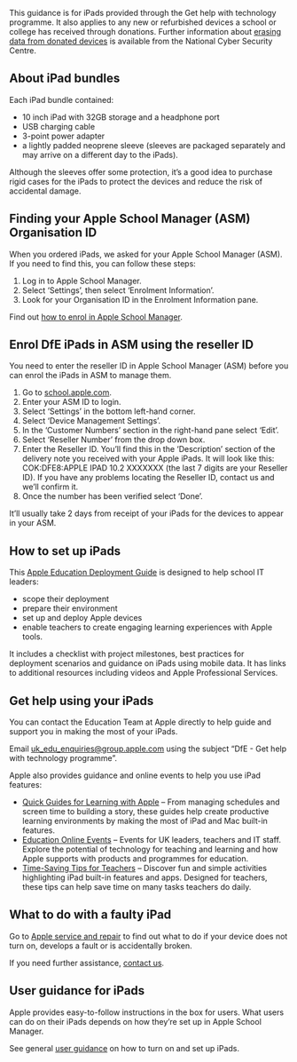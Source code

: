 This guidance is for iPads provided through the Get help with technology programme. It
also applies to any new or refurbished devices a school or college has received through
donations. Further information about
[erasing data from donated devices](https://www.ncsc.gov.uk/blog-post/erasing-data-from-donated-devices)
is available from
the National Cyber Security Centre.

## About iPad bundles

Each iPad bundle contained:

* 10 inch iPad with 32GB storage and a headphone port
* USB charging cable
* 3-point power adapter
* a lightly padded neoprene sleeve (sleeves are packaged separately and may arrive
on a different day to the iPads).

Although the sleeves offer some protection, it&rsquo;s a good idea to purchase rigid  cases for the
iPads to protect the devices and reduce the risk of accidental damage.

## Finding your Apple School Manager (ASM) Organisation ID

When you ordered iPads, we asked for your Apple School Manager (ASM). If you need to find
this, you can follow these steps:

1. Log in to Apple School Manager.
1. Select &lsquo;Settings&rsquo;, then select &lsquo;Enrolment Information&rsquo;.
1. Look for your Organisation ID in the Enrolment Information pane.

Find out [how to enrol in Apple School Manager](https://support.apple.com/en-gb/guide/apple-school-manager/apd402206497/web).

## Enrol DfE iPads in ASM using the reseller ID

You need to enter the reseller ID in Apple School Manager (ASM) before you can enrol the
iPads in ASM to manage them.

1. Go to [school.apple.com](https://school.apple.com).
1. Enter your ASM ID to login.
1. Select &lsquo;Settings&rsquo; in the bottom left-hand corner.
1. Select &lsquo;Device Management Settings&rsquo;.
1. In the &lsquo;Customer Numbers&rsquo; section in the right-hand pane select &lsquo;Edit&rsquo;.
1. Select &lsquo;Reseller Number&rsquo; from the drop down box.
1. Enter the Reseller ID. You&rsquo;ll find this in the &lsquo;Description&rsquo; section of the delivery note you
received with your Apple iPads. It will look like this: COK:DFE8:APPLE IPAD 10.2 XXXXXXX (the last 7 digits are your Reseller ID). If you have any problems locating the
Reseller ID, contact us and we&rsquo;ll confirm it.
1. Once the number has been verified select &lsquo;Done&rsquo;.

It’ll usually take 2 days from receipt of your iPads for the devices to appear in your ASM.

## How to set up iPads

This [Apple Education Deployment Guide](https://support.apple.com/en-gb/guide/deployment-education/welcome/web) is designed to help school IT leaders:

* scope their deployment
* prepare their environment
* set up and deploy Apple devices
* enable teachers to create engaging learning experiences with Apple tools.

It includes a checklist with project milestones, best practices for deployment scenarios and
guidance on iPads using mobile data. It has links to additional resources including videos
and Apple Professional Services.

## Get help using your iPads

You can contact the Education Team at Apple directly to help guide and support you in
making the most of your iPads.

Email [uk\_edu\_enquiries@group.apple.com](mailto:uk_edu_enquiries@group.apple.com?subject=DfE%20-%20Get%20help%20with%20technology%20programme) using the subject &ldquo;DfE - Get help with technology programme&rdquo;.

Apple also provides guidance and online events to help you use iPad features:

* [Quick Guides for Learning with Apple](https://education-static.apple.com/learning-with-apple/apple-quick-guides.pdf) &ndash; From managing schedules and screen time
to building a story, these guides help create productive learning environments by
making the most of iPad and Mac built-in features.
* [Education Online Events](https://events.apple.com/content/events/emeia/gb/en/default.html?token=7ZjTgsSqK5CjU9XqowzkH2rQJd12N7I94OWog7qfI1O4kJjfxRCtZLPSfb_QRfID8Pvjeyy_HgFJBlBfMlFHrKWaG6hsWMRImRg8RqQQoYQ&a=1&l=e) &ndash; Events for UK leaders, teachers and IT staff. Explore
the potential of technology for teaching and learning and how Apple supports with
products and programmes for education.
* [Time-Saving Tips for Teachers](https://education-static.apple.com/geo/uk/education/2020/tips-for-teachers/ipad-teacher-activities.pdf) &ndash; Discover fun and simple activities highlighting
iPad built-in features and apps.  Designed for teachers, these tips can help save
time on many tasks teachers do daily.

## What to do with a faulty iPad

Go to [Apple service and repair](https://support.apple.com/en-gb/ipad/repair/service) to find out what to do if your device does not turn on,
develops a fault or is accidentally broken.

If you need further assistance, [contact us](/get-support).

## User guidance for iPads

Apple provides easy-to-follow instructions in the box for users. What users can do on their
iPads depends on how they&rsquo;re set up in Apple School Manager.

See general [user guidance](https://support.apple.com/guide/ipad/turn-on-and-set-up-ipad995bb83d/ipados) on how to turn on and set up iPads.
